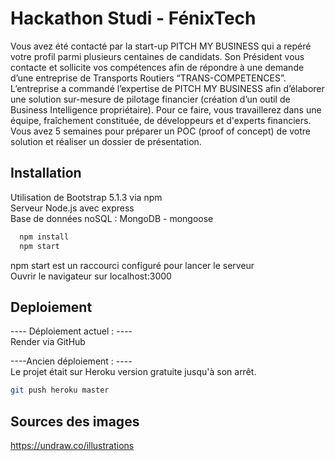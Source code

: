 # Hackathon Studi - FénixTech

Vous avez été contacté par la start-up PITCH MY BUSINESS qui a
repéré votre profil parmi plusieurs centaines de candidats.
Son Président vous contacte et sollicite vos compétences afin de
répondre à une demande d’une entreprise de Transports Routiers
“TRANS-COMPETENCES”.  
L’entreprise a commandé l’expertise de PITCH MY BUSINESS afin
d’élaborer une solution sur-mesure de pilotage financier (création
d’un outil de Business Intelligence propriétaire).
Pour ce faire, vous travaillerez dans une équipe, fraîchement
constituée, de développeurs et d'experts financiers.
Vous avez 5 semaines pour préparer un POC (proof of concept) de votre solution et réaliser un dossier de présentation.

## Installation

Utilisation de Bootstrap 5.1.3 via npm   
Serveur Node.js avec express  
Base de données noSQL : MongoDB - mongoose 

```bash
  npm install
  npm start  
```
npm start est un raccourci configuré pour lancer le serveur   
Ouvrir le navigateur sur localhost:3000

## Deploiement

---- Déploiement actuel :  ----  
Render via GitHub  

----Ancien déploiement : ----  
Le projet était sur Heroku version gratuite jusqu'à son arrêt.

```bash
git push heroku master 
```
## Sources des images 
https://undraw.co/illustrations 

